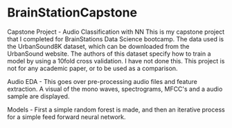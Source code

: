 # BrainStationCapstone
Capstone Project - Audio Classification with NN
This is my capstone project that I completed for BrainStations Data Science bootcamp.
The data used is the UrbanSound8K dataset, which can be downloaded from the UrbanSound website. The authors of this dataset specify how to train a model by using
a 10fold cross validation. I have not done this. This project is not for any academic paper, or to be used as a comparison. 

Audio EDA - This goes over pre-processing audio files and feature extraction. A visual of the mono waves, spectrograms, MFCC's and a audio sample are displayed.

Models - First a simple random forest is made, and then an iterative process for a simple feed forward neural network.
